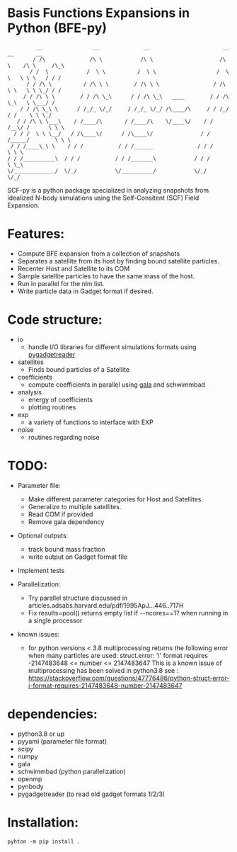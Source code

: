 # Basis Functions Expansions in Python (BFE-py) 

             __                __              __                       __      __       __    
            / /\              /\ \            /\ \                     /\ \    /\ \     /\_\   
           / /  \            /  \ \          /  \ \                   /  \ \   \ \ \   / / /   
          / / /\ \          / /\ \ \        / /\ \ \                 / /\ \ \   \ \ \_/ / /    
         / / /\ \ \        / / /\ \_\      / / /\ \_\   ____        / / /\ \_\   \ \___/ /     
        / / /\ \_\ \      / /_/_ \/_/     / /_/_ \/_/ /\____/\     / / /_/ / /    \ \ \_/      
       / / /\ \ \___\    / /____/\       / /____/\    \/____\/    / / /__\/ /      \ \ \   
      / / /  \ \ \__/   / /\____\/      / /\____\/               / / /_____/        \ \ \    
     / / /____\_\ \    / / /           / / /______              / / /                \ \ \     
    / / /__________\  / / /           / / /_______\            / / /                  \ \_\    
    \/_____________/  \/_/            \/__________/            \/_/                    \/_/  



SCF-py is a python package specialized in analyzing snapshots from idealized N-body simulations using the Self-Consitent (SCF) Field Expansion.

# Features: 
  - Compute BFE expansion from a collection of snapshots
  - Separates a satellite from its host by finding bound
    satellite particles.
  - Recenter Host and Satellite to its COM
  - Sample satellite particles to have the same mass of the host.
  - Run in parallel for the nlm list.
  - Write particle data in Gadget format if desired.
  
# Code structure:
  - io
    - handle I/O libraries for different simulations formats using [pygadgetreader](https://bitbucket.org/rthompson/pygadgetreader/src/default/)
  - satellites
    - Finds bound particles of a Satellite
  - coefficients
    - compute coefficients in parallel using [gala](https://github.com/adrn/gala) and schwimmbad
  - analysis
    - energy of coefficients
    - plotting routines
  - exp
    - a variety of functions to interface with EXP
  - noise
    - routines regarding noise
    
  
# TODO:
  - Parameter file:
      - Make different parameter categories for Host and Satellites.
      - Generalize to multiple satellites.
      - Read COM if provided
      - Remove gala dependency 

  - Optional outputs:
      - track bound mass fraction
      - write output on Gadget format file
   
   - Implement tests
   - Parallelization:
        - Try parallel structure discussed in articles.adsabs.harvard.edu/pdf/1995ApJ...446..717H
        - Fix results=pool() returns empty list if --ncores==1? when running in a single processor
- known issues:
    - for python versions < 3.8 multiprocessing returns the following error when many
    particles are used:
    struct.error: 'i' format requires -2147483648 <= number <= 2147483647
    This is a known issue of multiprocessing has been solved in
    python3.8
    see :
    https://stackoverflow.com/questions/47776486/python-struct-error-i-format-requires-2147483648-number-2147483647


# dependencies:

  - python3.8 or up
  - pyyaml (parameter file format)
  - scipy
  - numpy
  - gala
  - schwimmbad (python parallelization)
  - openmp 
  - pynbody 
  - pygadgetreader (to read old gadget formats 1/2/3)


# Installation:

```pyhton -m pip install .```
